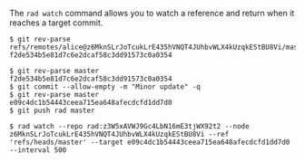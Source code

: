 The `rad watch` command allows you to watch a reference and return when it
reaches a target commit.

``` ~bob
$ git rev-parse refs/remotes/alice@z6MknSLrJoTcukLrE435hVNQT4JUhbvWLX4kUzqkEStBU8Vi/master
f2de534b5e81d7c6e2dcaf58c3dd91573c0a0354
```

``` ~alice
$ git rev-parse master
f2de534b5e81d7c6e2dcaf58c3dd91573c0a0354
$ git commit --allow-empty -m "Minor update" -q
$ git rev-parse master
e09c4dc1b54443ceea715ea648afecdcfd1dd7d0
$ git push rad master
```

``` ~bob
$ rad watch --repo rad:z3W5xAVWJ9Gc4LbN16mE3tjWX92t2 --node z6MknSLrJoTcukLrE435hVNQT4JUhbvWLX4kUzqkEStBU8Vi --ref 'refs/heads/master' --target e09c4dc1b54443ceea715ea648afecdcfd1dd7d0 --interval 500
```
